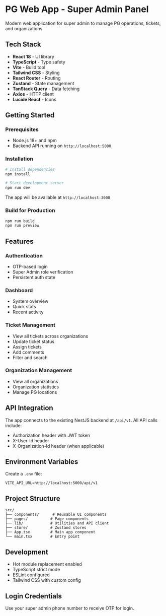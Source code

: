 # PG Web App - Super Admin Panel

Modern web application for super admin to manage PG operations, tickets, and organizations.

## Tech Stack

- **React 18** - UI library
- **TypeScript** - Type safety
- **Vite** - Build tool
- **Tailwind CSS** - Styling
- **React Router** - Routing
- **Zustand** - State management
- **TanStack Query** - Data fetching
- **Axios** - HTTP client
- **Lucide React** - Icons

## Getting Started

### Prerequisites

- Node.js 18+ and npm
- Backend API running on `http://localhost:5000`

### Installation

```bash
# Install dependencies
npm install

# Start development server
npm run dev
```

The app will be available at `http://localhost:3000`

### Build for Production

```bash
npm run build
npm run preview
```

## Features

### Authentication
- OTP-based login
- Super Admin role verification
- Persistent auth state

### Dashboard
- System overview
- Quick stats
- Recent activity

### Ticket Management
- View all tickets across organizations
- Update ticket status
- Assign tickets
- Add comments
- Filter and search

### Organization Management
- View all organizations
- Organization statistics
- Manage PG locations

## API Integration

The app connects to the existing NestJS backend at `/api/v1`. All API calls include:
- Authorization header with JWT token
- X-User-Id header
- X-Organization-Id header (when applicable)

## Environment Variables

Create a `.env` file:

```env
VITE_API_URL=http://localhost:5000/api/v1
```

## Project Structure

```
src/
├── components/      # Reusable UI components
├── pages/          # Page components
├── lib/            # Utilities and API client
├── store/          # Zustand stores
├── App.tsx         # Main app component
└── main.tsx        # Entry point
```

## Development

- Hot module replacement enabled
- TypeScript strict mode
- ESLint configured
- Tailwind CSS with custom config

## Login Credentials

Use your super admin phone number to receive OTP for login.
